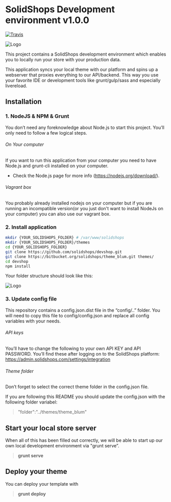 # SolidShops Development environment v1.0.0 

[![Travis](https://travis-ci.org/solidshops/devshop.svg)](https://travis-ci.org/solidshops/devshop)

![Logo](https://bitbucket-assetroot.s3.amazonaws.com/c/photos/2014/Feb/14/solidshops-logo-3651367901-1_avatar.png)



This project contains a SolidShops development environment which enables you to locally run your store with your production data.

This application syncs your local theme with our platform and spins up a webserver that proxies everything to our API/backend. This way you use your favorite IDE or development tools like grunt/gulp/sass and especially livereload.

## Installation

### 1. NodeJS & NPM & Grunt
You don’t need any foreknowledge about Node.js to start this project. You’ll only need to follow a few logical steps.

###### On Your computer

If you want to run this application from your computer you need to have Node.js and grunt-cli installed on your computer.

* Check the Node.js page for more info (https://nodejs.org/download/).


###### Vagrant box
You probably already installed nodejs on your computer but if you are running an incompatible version(or you just don't want to install NodeJs on your computer) you can also use our vagrant box.

### 2. Install application

```bash
mkdir {YOUR_SOLIDSHOPS_FOLDER} # /var/www/solidshops
mkdir {YOUR_SOLIDSHOPS_FOLDER}/themes
cd {YOUR_SOLIDSHOPS_FOLDER}
git clone https://github.com/solidshops/devshop.git
git clone https://bitbucket.org/solidshops/theme_blum.git themes/
cd devshop
npm install
```
Your folder structure should look like this:

![Logo](https://bitbucket-assetroot.s3.amazonaws.com/c/photos/2014/Feb/14/solidshops-logo-3651367901-1_avatar.png)

### 3. Update config file
This repository contains a config.json.dist file in the “config/..” folder. You will need to copy this file to config/config.json and replace all config variables with your needs.

###### API keys
You’ll have to change the following to your own API KEY and API PASSWORD.
You’ll find these after logging on to the SolidShops platform: https://admin.solidshops.com/settings/integration

###### Theme folder

Don’t forget to select the correct theme folder in the config.json file.

If you are following this README you should update the config.json with the following folder variabel:

>"folder":"../themes/theme_blum"

## Start your local store server


When all of this has been filled out correctly, we will be able to start up our own local development environment via "grunt serve”.

>**grunt serve**

## Deploy your theme

You can deploy your template with

>**grunt deploy**
